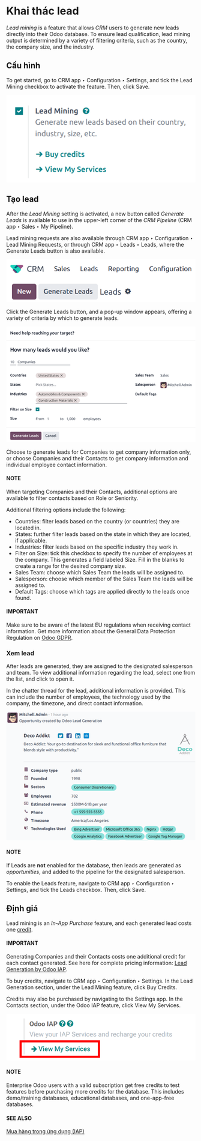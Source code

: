 # Khai thác lead

*Lead mining* is a feature that allows *CRM* users to generate new leads directly into their Odoo
database. To ensure lead qualification, lead mining output is determined by a variety of filtering
criteria, such as the country, the company size, and the industry.

## Cấu hình

To get started, go to CRM app ‣ Configuration ‣ Settings, and tick the
Lead Mining checkbox to activate the feature. Then, click Save.

![Activate lead mining in Odoo CRM settings.](../../../../.gitbook/assets/activate-lead-mining.png)

## Tạo lead

After the *Lead Mining* setting is activated, a new button called *Generate Leads* is available to
use in the upper-left corner of the *CRM* *Pipeline* (CRM app ‣ Sales ‣ My
Pipeline).

Lead mining requests are also available through CRM app ‣ Configuration ‣ Lead
Mining Requests, or through CRM app ‣ Leads ‣ Leads, where the
Generate Leads button is also available.

![The Generate Leads button to use the lead mining feature.](../../../../.gitbook/assets/generate-leads-button.png)

Click the Generate Leads button, and a pop-up window appears, offering a variety of
criteria by which to generate leads.

![The pop-up window with the selection criteria in order to generate leads in Odoo.](../../../../.gitbook/assets/generate-leads-popup.png)

Choose to generate leads for Companies to get company information only, or choose
Companies and their Contacts to get company information and individual employee contact information.

#### NOTE
When targeting Companies and their Contacts, additional options are available to filter contacts based on
Role or Seniority.

Additional filtering options include the following:

- Countries: filter leads based on the country (or countries) they are located in.
- States: further filter leads based on the state in which they are located, if
  applicable.
- Industries: filter leads based on the specific industry they work in.
- Filter on Size: tick this checkbox to specify the number of employees at the company.
  This generates a field labeled Size. Fill in the blanks to create a range for the
  desired company size.
- Sales Team: choose which Sales Team the leads will be assigned to.
- Salesperson: choose which member of the Sales Team the leads will be assigned to.
- Default Tags: choose which tags are applied directly to the leads once found.

#### IMPORTANT
Make sure to be aware of the latest EU regulations when receiving contact information. Get more
information about the General Data Protection Regulation on [Odoo GDPR](http://odoo.com/gdpr).

### Xem lead

After leads are generated, they are assigned to the designated salesperson and team. To view
additional information regarding the lead, select one from the list, and click to open it.

In the chatter thread for the lead, additional information is provided. This can include the number
of employees, the technology used by the company, the timezone, and direct contact information.

![The chatter thread of a newly generated lead.](../../../../.gitbook/assets/generated-lead.png)

#### NOTE
If Leads are **not** enabled for the database, then leads are generated as
*opportunities*, and added to the pipeline for the designated salesperson.

To enable the Leads feature, navigate to CRM app ‣ Configuration
‣ Settings, and tick the Leads checkbox. Then, click Save.

## Định giá

Lead mining is an *In-App Purchase* feature, and each generated lead costs one [credit](applications/essentials/in_app_purchase.md#in-app-purchase-credits).

#### IMPORTANT
Generating Companies and their Contacts costs one additional credit for each contact generated. See here for complete
pricing information: [Lead Generation by Odoo IAP](https://iap.odoo.com/iap/in-app-services/167?).

To buy credits, navigate to CRM app ‣ Configuration ‣ Settings. In the
Lead Generation section, under the Lead Mining feature, click Buy
Credits.

Credits may also be purchased by navigating to the Settings app. In the
Contacts section, under the Odoo IAP feature, click View My
Services.

![Buy credits in the Odoo IAP settings.](../../../../.gitbook/assets/view-my-services-setting.png)

#### NOTE
Enterprise Odoo users with a valid subscription get free credits to test  features before
purchasing more credits for the database. This includes demo/training databases, educational
databases, and one-app-free databases.

#### SEE ALSO
[Mua hàng trong ứng dụng (IAP)](applications/essentials/in_app_purchase.md)
